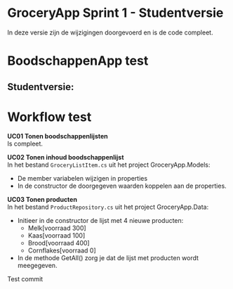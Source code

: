 # GroceryApp Sprint 1 - Studentversie

In deze versie zijn de wijzigingen doorgevoerd en is de code compleet.

# BoodschappenApp test

## Studentversie:

# Workflow test

**UC01 Tonen boodschappenlijsten**  
Is compleet.

**UC02 Tonen inhoud boodschappenlijst**  
In het bestand `GroceryListItem.cs` uit het project GroceryApp.Models:

- De member variabelen wijzigen in properties
- In de constructor de doorgegeven waarden koppelen aan de properties.

**UC03 Tonen producten**  
In het bestand `ProductRepository.cs` uit het project GroceryApp.Data:

- Initieer in de constructor de lijst met 4 nieuwe producten:
  - Melk[voorraad 300]
  - Kaas[voorraad 100]
  - Brood[voorraad 400]
  - Cornflakes[voorraad 0]
- In de methode GetAll() zorg je dat de lijst met producten wordt meegegeven.

Test commit

